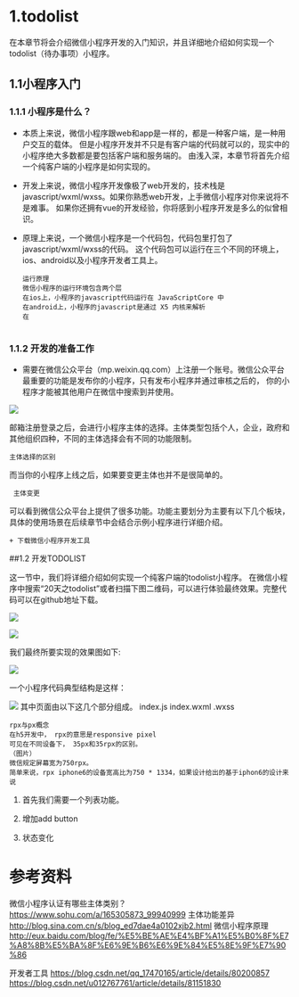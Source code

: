 # 1.todolist

在本章节将会介绍微信小程序开发的入门知识，并且详细地介绍如何实现一个todolist（待办事项）小程序。

## 1.1小程序入门

### 1.1.1 小程序是什么？

   + 本质上来说，微信小程序跟web和app是一样的，都是一种客户端，是一种用户交互的载体。
   但是小程序开发并不只是有客户端的代码就可以的，现实中的小程序绝大多数都是要包括客户端和服务端的。
   由浅入深，本章节将首先介绍一个纯客户端的小程序是如何实现的。
   
   + 开发上来说，微信小程序开发像极了web开发的，技术栈是javascript/wxml/wxss。如果你熟悉web开发，上手微信小程序对你来说将不是难事。
   如果你还拥有vue的开发经验，你将感到小程序开发是多么的似曾相识。
   
   + 原理上来说，一个微信小程序是一个代码包，代码包里打包了javascript/wxml/wxss的代码。
   这个代码包可以运行在三个不同的环境上，ios、android以及小程序开发者工具上。
  
      ```
      运行原理
      微信小程序的运行环境包含两个层
      在ios上，小程序的javascript代码运行在 JavaScriptCore 中
      在android上，小程序的javascript是通过 X5 内核来解析
      在
               
       ```
   
### 1.1.2 开发的准备工作
  
   + 需要在微信公众平台（mp.weixin.qq.com）上注册一个账号。微信公众平台最重要的功能是发布你的小程序，只有发布小程序并通过审核之后的，
   你的小程序才能被其他用户在微信中搜索到并使用。
   
   ![](image/1/mp_weixin.png)
   
   邮箱注册登录之后，会进行小程序主体的选择。主体类型包括个人，企业，政府和其他组织四种，不同的主体选择会有不同的功能限制。
   
   ```
   主体选择的区别
   ```
    
   而当你的小程序上线之后，如果要变更主体也并不是很简单的。
    
   ```
    主体变更
   ```
   可以看到微信公众平台上提供了很多功能。功能主要划分为主要有以下几个板块，具体的使用场景在后续章节中会结合示例小程序进行详细介绍。
   
    + 下载微信小程序开发工具

##1.2 开发TODOLIST

这一节中，我们将详细介绍如何实现一个纯客户端的todolist小程序。
在微信小程序中搜索“20天之todolist”或者扫描下图二维码，可以进行体验最终效果。完整代码可以在github地址下载。


  ![](image/1/mp_search.jpg)
  
  ![](image/1/qr_code.jpg)
    
我们最终所要实现的效果图如下:
    
  ![](image/1/demo.jpg)

一个小程序代码典型结构是这样：

![](image/1/code_proto.png)
其中页面由以下这几个部分组成。
index.js
index.wxml
.wxss 



```
rpx与px概念
在h5开发中， rpx的意思是responsive pixel
可见在不同设备下， 35px和35rpx的区别。
（图片）
微信规定屏幕宽为750rpx。
简单来说，rpx iphone6的设备宽高比为750 * 1334，如果设计给出的基于iphon6的设计来说
```



1. 首先我们需要一个列表功能。

2. 增加add button

3. 状态变化


# 参考资料
微信小程序认证有哪些主体类别？  https://www.sohu.com/a/165305873_99940999
主体功能差异 http://blog.sina.com.cn/s/blog_ed7dae4a0102xjb2.html
微信小程序原理 http://eux.baidu.com/blog/fe/%E5%BE%AE%E4%BF%A1%E5%B0%8F%E7%A8%8B%E5%BA%8F%E6%9E%B6%E6%9E%84%E5%8E%9F%E7%90%86

开发者工具 https://blog.csdn.net/qq_17470165/article/details/80200857
https://blog.csdn.net/u012767761/article/details/81151830

